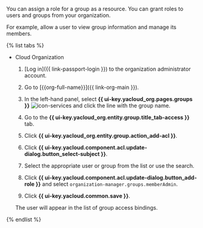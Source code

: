 You can assign a role for a group as a resource. You can grant roles to users and groups from your organization.

For example, allow a user to view group information and manage its members.

{% list tabs %}

- Cloud Organization

   1. [Log in]({{ link-passport-login }}) to the organization administrator account.

   1. Go to [{{org-full-name}}]({{ link-org-main }}).

   1. In the left-hand panel, select **{{ ui-key.yacloud_org.pages.groups }}** ![icon-services](../../_assets/organization/icon-groups.svg) and click the line with the group name.

   1. Go to the **{{ ui-key.yacloud_org.entity.group.title_tab-access }}** tab.

   1. Click **{{ ui-key.yacloud_org.entity.group.action_add-acl }}**.

   1. Click **{{ ui-key.yacloud.component.acl.update-dialog.button_select-subject }}**.

   1. Select the appropriate user or group from the list or use the search.

   1. Click **{{ ui-key.yacloud.component.acl.update-dialog.button_add-role }}** and select `organization-manager.groups.memberAdmin`.

   1. Click **{{ ui-key.yacloud.common.save }}**.

   The user will appear in the list of group access bindings.

{% endlist %}
